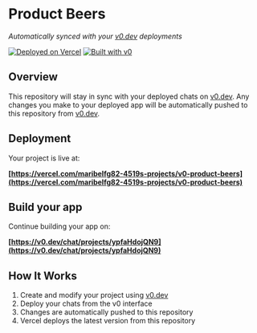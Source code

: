 # Product Beers

*Automatically synced with your [v0.dev](https://v0.dev) deployments*

[![Deployed on Vercel](https://img.shields.io/badge/Deployed%20on-Vercel-black?style=for-the-badge&logo=vercel)](https://vercel.com/maribelfg82-4519s-projects/v0-product-beers)
[![Built with v0](https://img.shields.io/badge/Built%20with-v0.dev-black?style=for-the-badge)](https://v0.dev/chat/projects/ypfaHdojQN9)

## Overview

This repository will stay in sync with your deployed chats on [v0.dev](https://v0.dev).
Any changes you make to your deployed app will be automatically pushed to this repository from [v0.dev](https://v0.dev).

## Deployment

Your project is live at:

**[https://vercel.com/maribelfg82-4519s-projects/v0-product-beers](https://vercel.com/maribelfg82-4519s-projects/v0-product-beers)**

## Build your app

Continue building your app on:

**[https://v0.dev/chat/projects/ypfaHdojQN9](https://v0.dev/chat/projects/ypfaHdojQN9)**

## How It Works

1. Create and modify your project using [v0.dev](https://v0.dev)
2. Deploy your chats from the v0 interface
3. Changes are automatically pushed to this repository
4. Vercel deploys the latest version from this repository
